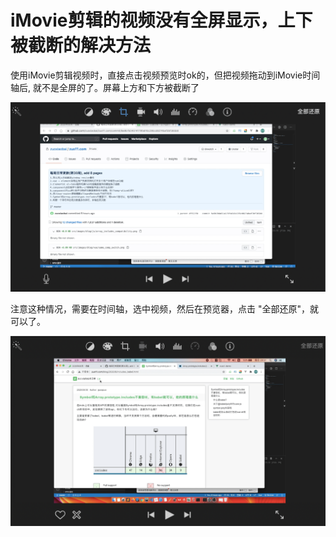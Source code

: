# iMovie剪辑的视频没有全屏显示，上下被截断的解决方法

使用iMovie剪辑视频时，直接点击视频预览时ok的，但把视频拖动到iMovie时间轴后, 就不是全屏的了。屏幕上方和下方被截断了

![imove_not_fullscreeen_1.png](../../../images/blog/others/imove_not_fullscreeen_1.png)

注意这种情况，需要在时间轴，选中视频，然后在预览器，点击 "全部还原"，就可以了。


![imove_not_fullscreeen_2.png](../../../images/blog/others/imove_not_fullscreeen_2.png)